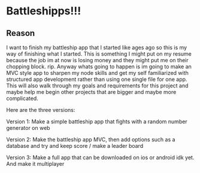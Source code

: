 # Battleshipps!!!

## Reason

I want to finish my battleship app that I started like ages ago so this is my way of finishing what I started. 
This is something I might put on my resume because the job im at now is losing money and they might put me on their chopping block. rip.
Anyway whats going to happen is im going to make an MVC style app to sharpen my node skills and get my self familiarized with  
structured app development rather than using one single file for one app. This will also walk through my goals and requirements for this
project and maybe help me begin other projects that are bigger and maybe more complicated.

Here are the three versions:

Version 1:
Make a simple battleship app that fights with a random number generator on web

Version 2:
Make the battleship app MVC, then add options such as a database and try and keep score / make a leader board

Version 3: 
Make a full app that can be downloaded on ios or android idk yet. And make it multiplayer 


